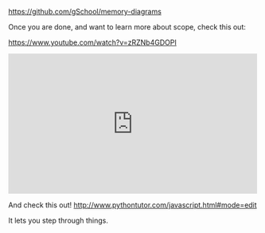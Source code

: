 https://github.com/gSchool/memory-diagrams

Once you are done, and want to learn more about scope, check this out:

https://www.youtube.com/watch?v=zRZNb4GDOPI

<iframe src="https://player.vimeo.com/video/145447330?byline=0&portrait=0" width="500" height="281" frameborder="0" webkitallowfullscreen mozallowfullscreen allowfullscreen></iframe>

And check this out!  http://www.pythontutor.com/javascript.html#mode=edit

It lets you step through things.